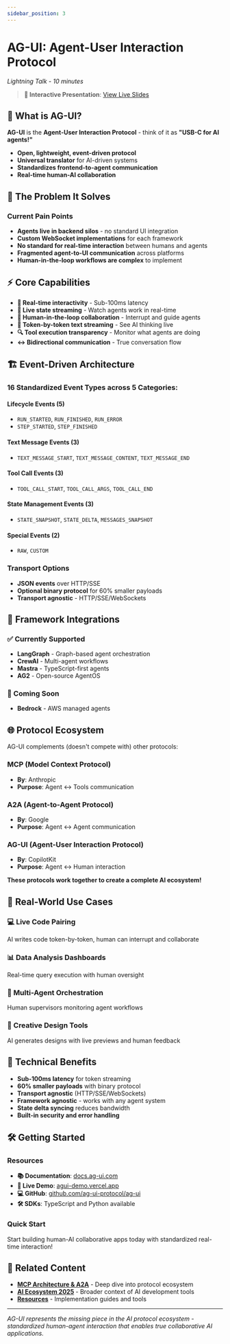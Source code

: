```yaml
---
sidebar_position: 3
---
```


# AG-UI: Agent-User Interaction Protocol

*Lightning Talk - 10 minutes*

> **🔗 Interactive Presentation**: [View Live Slides](https://ppl-ai-code-interpreter-files.s3.amazonaws.com/web/direct-files/76e1247e589a34eed9a2f3fbbb089715/1732eaca-a9a0-4414-b23a-f790090a0864/index.html?utm_source=perplexity)

## 🎯 **What is AG-UI?**

**AG-UI** is the **Agent-User Interaction Protocol** - think of it as **"USB-C for AI agents!"**

- **Open, lightweight, event-driven protocol**
- **Universal translator** for AI-driven systems
- **Standardizes frontend-to-agent communication**
- **Real-time human-AI collaboration**

## 🚨 **The Problem It Solves**

### Current Pain Points
- **Agents live in backend silos** - no standard UI integration
- **Custom WebSocket implementations** for each framework
- **No standard for real-time interaction** between humans and agents
- **Fragmented agent-to-UI communication** across platforms
- **Human-in-the-loop workflows are complex** to implement

## ⚡ **Core Capabilities**

- **🔄 Real-time interactivity** - Sub-100ms latency
- **📡 Live state streaming** - Watch agents work in real-time
- **🤝 Human-in-the-loop collaboration** - Interrupt and guide agents
- **📝 Token-by-token text streaming** - See AI thinking live
- **🔍 Tool execution transparency** - Monitor what agents are doing
- **↔️ Bidirectional communication** - True conversation flow

## 🏗️ **Event-Driven Architecture**

### **16 Standardized Event Types** across **5 Categories**:

#### **Lifecycle Events (5)**
- `RUN_STARTED`, `RUN_FINISHED`, `RUN_ERROR`
- `STEP_STARTED`, `STEP_FINISHED`

#### **Text Message Events (3)**
- `TEXT_MESSAGE_START`, `TEXT_MESSAGE_CONTENT`, `TEXT_MESSAGE_END`

#### **Tool Call Events (3)**
- `TOOL_CALL_START`, `TOOL_CALL_ARGS`, `TOOL_CALL_END`

#### **State Management Events (3)**
- `STATE_SNAPSHOT`, `STATE_DELTA`, `MESSAGES_SNAPSHOT`

#### **Special Events (2)**
- `RAW`, `CUSTOM`

### **Transport Options**
- **JSON events** over HTTP/SSE
- **Optional binary protocol** for 60% smaller payloads
- **Transport agnostic** - HTTP/SSE/WebSockets

## 🔧 **Framework Integrations**

### **✅ Currently Supported**
- **LangGraph** - Graph-based agent orchestration
- **CrewAI** - Multi-agent workflows
- **Mastra** - TypeScript-first agents
- **AG2** - Open-source AgentOS

### **🚧 Coming Soon**
- **Bedrock** - AWS managed agents

## 🌐 **Protocol Ecosystem**

AG-UI complements (doesn't compete with) other protocols:

### **MCP** (Model Context Protocol)
- **By**: Anthropic
- **Purpose**: Agent ↔ Tools communication

### **A2A** (Agent-to-Agent Protocol)
- **By**: Google
- **Purpose**: Agent ↔ Agent communication

### **AG-UI** (Agent-User Interaction Protocol)
- **By**: CopilotKit
- **Purpose**: Agent ↔ Human interaction

**These protocols work together to create a complete AI ecosystem!**

## 🎯 **Real-World Use Cases**

### **💻 Live Code Pairing**
AI writes code token-by-token, human can interrupt and collaborate

### **📊 Data Analysis Dashboards**
Real-time query execution with human oversight

### **🤖 Multi-Agent Orchestration**
Human supervisors monitoring agent workflows

### **🎨 Creative Design Tools**
AI generates designs with live previews and human feedback

## 🚀 **Technical Benefits**

- **Sub-100ms latency** for token streaming
- **60% smaller payloads** with binary protocol
- **Transport agnostic** (HTTP/SSE/WebSockets)
- **Framework agnostic** - works with any agent system
- **State delta syncing** reduces bandwidth
- **Built-in security and error handling**

## 🛠️ **Getting Started**

### **Resources**
- **📚 Documentation**: [docs.ag-ui.com](https://docs.ag-ui.com)
- **🧪 Live Demo**: [agui-demo.vercel.app](https://agui-demo.vercel.app)
- **💻 GitHub**: [github.com/ag-ui-protocol/ag-ui](https://github.com/ag-ui-protocol/ag-ui)
- **🛠️ SDKs**: TypeScript and Python available

### **Quick Start**
Start building human-AI collaborative apps today with standardized real-time interaction!

## 🔗 **Related Content**

- **[MCP Architecture & A2A](../full-sessions/mcp-testing-showcase.md)** - Deep dive into protocol ecosystem
- **[AI Ecosystem 2025](./ai-ecosystem-landscape-2025.md)** - Broader context of AI development tools
- **[Resources](../resources/)** - Implementation guides and tools

---

*AG-UI represents the missing piece in the AI protocol ecosystem - standardized human-agent interaction that enables true collaborative AI applications.*
